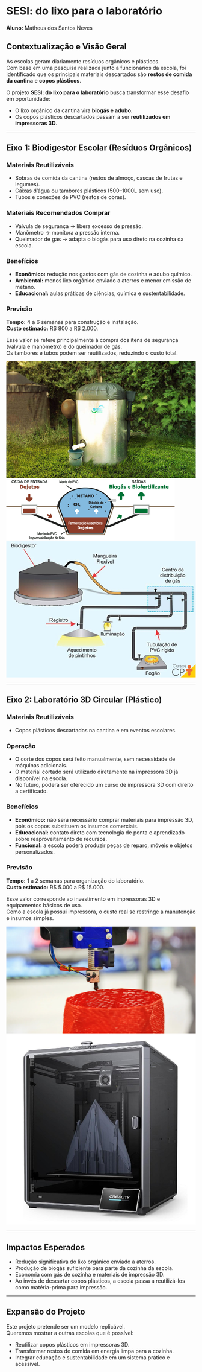 # SESI: do lixo para o laboratório
**Aluno:** Matheus dos Santos Neves  

## Contextualização e Visão Geral
As escolas geram diariamente resíduos orgânicos e plásticos.  
Com base em uma pesquisa realizada junto a funcionários da escola, foi identificado que os principais materiais descartados são **restos de comida da cantina** e **copos plásticos**.  

O projeto **SESI: do lixo para o laboratório** busca transformar esse desafio em oportunidade:
- O lixo orgânico da cantina vira **biogás e adubo**.  
- Os copos plásticos descartados passam a ser **reutilizados em impressoras 3D**.  

---

## Eixo 1: Biodigestor Escolar (Resíduos Orgânicos)

### Materiais Reutilizáveis
- Sobras de comida da cantina (restos de almoço, cascas de frutas e legumes).  
- Caixas d’água ou tambores plásticos (500–1000L sem uso).  
- Tubos e conexões de PVC (restos de obras).  

### Materiais Recomendados Comprar
- Válvula de segurança → libera excesso de pressão.  
- Manômetro → monitora a pressão interna.  
- Queimador de gás → adapta o biogás para uso direto na cozinha da escola.  

### Benefícios
- **Econômico:** redução nos gastos com gás de cozinha e adubo químico.  
- **Ambiental:** menos lixo orgânico enviado a aterros e menor emissão de metano.  
- **Educacional:** aulas práticas de ciências, química e sustentabilidade.  

### Previsão
**Tempo:** 4 a 6 semanas para construção e instalação.  
**Custo estimado:** R$ 800 a R$ 2.000.  

Esse valor se refere principalmente à compra dos itens de segurança (válvula e manômetro) e do queimador de gás.  
Os tambores e tubos podem ser reutilizados, reduzindo o custo total.  

![Biodigestor](biodigestor.jpg)  
![Biofertilizante](biofertilizante.gif)  
![Biogás](biogas.jpg)  

---

## Eixo 2: Laboratório 3D Circular (Plástico)

### Materiais Reutilizáveis
- Copos plásticos descartados na cantina e em eventos escolares.  

### Operação
- O corte dos copos será feito manualmente, sem necessidade de máquinas adicionais.  
- O material cortado será utilizado diretamente na impressora 3D já disponível na escola.  
- No futuro, poderá ser oferecido um curso de impressora 3D com direito a certificado.  

### Benefícios
- **Econômico:** não será necessário comprar materiais para impressão 3D, pois os copos substituem os insumos comerciais.  
- **Educacional:** contato direto com tecnologia de ponta e aprendizado sobre reaproveitamento de recursos.  
- **Funcional:** a escola poderá produzir peças de reparo, móveis e objetos personalizados.  

### Previsão
**Tempo:** 1 a 2 semanas para organização do laboratório.  
**Custo estimado:** R$ 5.000 a R$ 15.000.  

Esse valor corresponde ao investimento em impressoras 3D e equipamentos básicos de uso.  
Como a escola já possui impressora, o custo real se restringe a manutenção e insumos simples.  

![Filamento reciclado](filamento.webp)  
![Impressora 3D](impressora3d.png)  

---

## Impactos Esperados
- Redução significativa do lixo orgânico enviado a aterros.  
- Produção de biogás suficiente para parte da cozinha da escola.  
- Economia com gás de cozinha e materiais de impressão 3D.  
- Ao invés de descartar copos plásticos, a escola passa a reutilizá-los como matéria-prima para impressão.  

---

## Expansão do Projeto
Este projeto pretende ser um modelo replicável.  
Queremos mostrar a outras escolas que é possível:  
- Reutilizar copos plásticos em impressoras 3D.  
- Transformar restos de comida em energia limpa para a cozinha.  
- Integrar educação e sustentabilidade em um sistema prático e acessível.  
